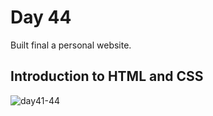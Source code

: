 # Day 44

Built final a personal website.

## Introduction to HTML and CSS


![day41-44](https://github.com/diorithaliti/Python/assets/74361197/5670fb6e-2eea-4075-9e7f-24e55115de0b)
